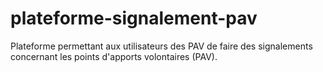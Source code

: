 # plateforme-signalement-pav
Plateforme permettant aux utilisateurs des PAV de faire des signalements concernant les points d'apports volontaires (PAV).

